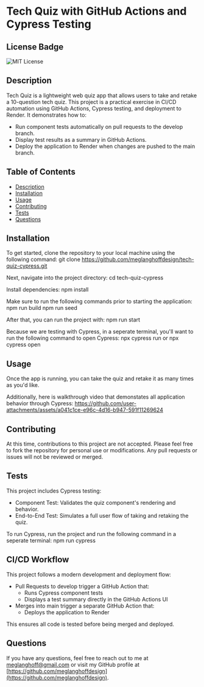 # Tech Quiz with GitHub Actions and Cypress Testing

## License Badge
![MIT License](https://img.shields.io/badge/License-MIT-blue.svg)

## Description
Tech Quiz is a lightweight web quiz app that allows users to take and retake a 10-question tech quiz. This project is a practical exercise in CI/CD automation using GitHub Actions, Cypress testing, and deployment to Render.
It demonstrates how to:
- Run component tests automatically on pull requests to the develop branch.
- Display test results as a summary in GitHub Actions.
- Deploy the application to Render when changes are pushed to the main branch.

## Table of Contents
- [Description](#description)
- [Installation](#installation)
- [Usage](#usage)
- [Contributing](#contributing)
- [Tests](#tests)
- [Questions](#questions)

## Installation
To get started, clone the repository to your local machine using the following command:
git clone https://github.com/meglanghoffdesign/tech-quiz-cypress.git

Next, navigate into the project directory:
cd tech-quiz-cypress

Install dependencies:
npm install

Make sure to run the following commands prior to starting the application:
npm run build 
npm run seed

After that, you can run the project with:
npm run start

Because we are testing with Cypress, in a seperate terminal, you'll want to run the following command to open Cypress:
npx cypress run or npx cypress open

## Usage
Once the app is running, you can take the quiz and retake it as many times as you'd like.

Additionally, here is walkthrough video that demonstates all application behavior through Cypress: 
https://github.com/user-attachments/assets/a041c1ce-e96c-4d16-b947-591f11269624

## Contributing
At this time, contributions to this project are not accepted. Please feel free to fork the repository for personal use or modifications. Any pull requests or issues will not be reviewed or merged.

## Tests
This project includes Cypress testing:
- Component Test: Validates the quiz component's rendering and behavior.
- End-to-End Test: Simulates a full user flow of taking and retaking the quiz.

To run Cypress, run the project and run the following command in a seperate terminal:
npm run cypress

## CI/CD Workflow
This project follows a modern development and deployment flow:
- Pull Requests to develop trigger a GitHub Action that:
     - Runs Cypress component tests
     - Displays a test summary directly in the GitHub Actions UI
- Merges into main trigger a separate GitHub Action that:
     - Deploys the application to Render

This ensures all code is tested before being merged and deployed.

## Questions
If you have any questions, feel free to reach out to me at [meglanghoff@gmail.com](mailto:meglanghoff@gmail.com) or visit my GitHub profile at [https://github.com/meglanghoffdesign](https://github.com/meglanghoffdesign).
